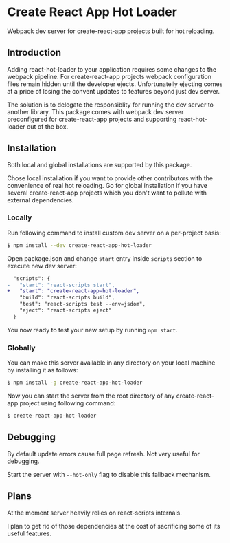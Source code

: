 # Create React App Hot Loader

Webpack dev server for create-react-app projects built for hot reloading.

## Introduction

Adding react-hot-loader to your application requires some changes to the webpack pipeline. For create-react-app projects webpack configuration files remain hidden until the developer ejects. Unfortunatelly ejecting comes at a price of losing the convent updates to features beyond just dev server.

The solution is to delegate the responsiblity for running the dev server to another library. This package comes with webpack dev server preconfigured for create-react-app projects and supporting react-hot-loader out of the box.

## Installation

Both local and global installations are supported by this package. 

Chose local installation if you want to provide other contributors with the convenience of real hot reloading. Go for global installation if you have several create-react-app projects which you don't want to pollute with external dependencies.

### Locally

Run following command to install custom dev server on a per-project basis:

```bash
$ npm install --dev create-react-app-hot-loader
```

Open package.json and change `start` entry inside `scripts` section to execute new dev server:

```diff
  "scripts": {
-   "start": "react-scripts start",
+   "start": "create-react-app-hot-loader",
    "build": "react-scripts build",
    "test": "react-scripts test --env=jsdom",
    "eject": "react-scripts eject"
  }
```

You now ready to test your new setup by running `npm start`.

### Globally

You can make this server available in any directory on your local machine by installing it as follows:

```bash
$ npm install -g create-react-app-hot-loader
```

Now you can start the server from the root directory of any create-react-app project using following command:

```bash
$ create-react-app-hot-loader
```


## Debugging

By default update errors cause full page refresh. Not very useful for debugging.

Start the server with `--hot-only` flag to disable this fallback mechanism.

## Plans

At the moment server heavily relies on react-scripts internals.

I plan to get rid of those dependencies at the cost of sacrificing some of its useful features.
